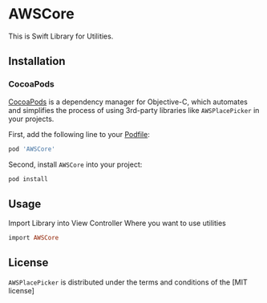 # AWSCore
This is Swift Library for Utilities.

## Installation

### CocoaPods

[CocoaPods](http://cocoapods.org) is a dependency manager for Objective-C, which automates and simplifies the process of using 3rd-party libraries like `AWSPlacePicker` in your projects. 

First, add the following line to your [Podfile](http://guides.cocoapods.org/using/using-cocoapods.html):

```ruby
pod 'AWSCore'
```

Second, install `AWSCore` into your project:

```ruby
pod install
```

## Usage

Import Library into View Controller Where you want to use utilities

```ruby
import AWSCore
```

## License

`AWSPlacePicker` is distributed under the terms and conditions of the [MIT license]
